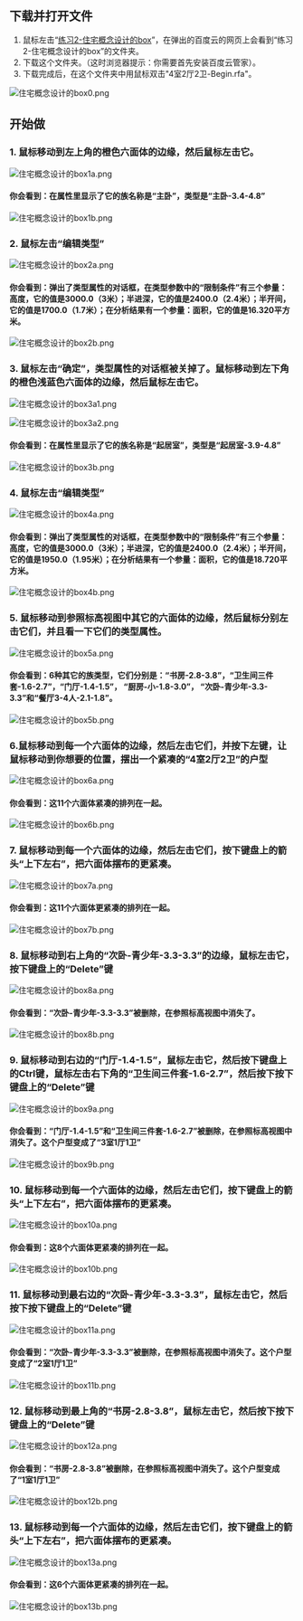 ## 下载并打开文件

1. 鼠标左击“[练习2-住宅概念设计的box](http://pan.baidu.com/s/1pKchJpp)”，在弹出的百度云的网页上会看到“练习2-住宅概念设计的box”的文件夹。
2. 下载这个文件夹。（这时浏览器提示：你需要首先安装百度云管家）。
3. 下载完成后，在这个文件夹中用鼠标双击"4室2厅2卫-Begin.rfa"。

![住宅概念设计的box0.png](/images/住宅概念设计的box/住宅概念设计的box0.png)

## 开始做

### 1. 鼠标移动到左上角的橙色六面体的边缘，然后鼠标左击它。

![住宅概念设计的box1a.png](/images/住宅概念设计的box/住宅概念设计的box1a.png)

#### 你会看到：在属性里显示了它的族名称是“主卧”，类型是“主卧-3.4-4.8”

![住宅概念设计的box1b.png](/images/住宅概念设计的box/住宅概念设计的box1b.png)

### 2. 鼠标左击“编辑类型”

![住宅概念设计的box2a.png](/images/住宅概念设计的box/住宅概念设计的box2a.png)

#### 你会看到：弹出了类型属性的对话框，在类型参数中的“限制条件”有三个参量：高度，它的值是3000.0（3米）；半进深，它的值是2400.0（2.4米）；半开间，它的值是1700.0（1.7米）；在分析结果有一个参量：面积，它的值是16.320平方米。

![住宅概念设计的box2b.png](/images/住宅概念设计的box/住宅概念设计的box2b.png)

### 3. 鼠标左击“确定”，类型属性的对话框被关掉了。鼠标移动到左下角的橙色浅蓝色六面体的边缘，然后鼠标左击它。

![住宅概念设计的box3a1.png](/images/住宅概念设计的box/住宅概念设计的box3a1.png)

![住宅概念设计的box3a2.png](/images/住宅概念设计的box/住宅概念设计的box3a2.png)

#### 你会看到：在属性里显示了它的族名称是“起居室”，类型是“起居室-3.9-4.8”

![住宅概念设计的box3b.png](/images/住宅概念设计的box/住宅概念设计的box3b.png)

### 4. 鼠标左击“编辑类型”

![住宅概念设计的box4a.png](/images/住宅概念设计的box/住宅概念设计的box4a.png)

#### 你会看到：弹出了类型属性的对话框，在类型参数中的“限制条件”有三个参量：高度，它的值是3000.0（3米）；半进深，它的值是2400.0（2.4米）；半开间，它的值是1950.0（1.95米）；在分析结果有一个参量：面积，它的值是18.720平方米。

![住宅概念设计的box4b.png](/images/住宅概念设计的box/住宅概念设计的box4b.png)

### 5. 鼠标移动到参照标高视图中其它的六面体的边缘，然后鼠标分别左击它们，并且看一下它们的类型属性。

![住宅概念设计的box5a.png](/images/住宅概念设计的box/住宅概念设计的box5a.png)

#### 你会看到：6种其它的族类型，它们分别是：“书房-2.8-3.8”，“卫生间三件套-1.6-2.7”，“门厅-1.4-1.5”， “厨房-小-1.8-3.0”， “次卧-青少年-3.3-3.3”和“餐厅3-4人-2.1-1.8”。

![住宅概念设计的box5b.png](/images/住宅概念设计的box/住宅概念设计的box5b.png)

### 6.鼠标移动到每一个六面体的边缘，然后左击它们，并按下左键，让鼠标移动到你想要的位置，摆出一个紧凑的“4室2厅2卫”的户型

![住宅概念设计的box6a.png](/images/住宅概念设计的box/住宅概念设计的box6a.png)

#### 你会看到：这11个六面体紧凑的排列在一起。

![住宅概念设计的box6b.png](/images/住宅概念设计的box/住宅概念设计的box6b.png)

### 7. 鼠标移动到每一个六面体的边缘，然后左击它们，按下键盘上的箭头“上下左右”，把六面体摆布的更紧凑。

![住宅概念设计的box7a.png](/images/住宅概念设计的box/住宅概念设计的box7a.png)
#### 你会看到：这11个六面体更紧凑的排列在一起。

![住宅概念设计的box7b.png](/images/住宅概念设计的box/住宅概念设计的box7b.png)

### 8. 鼠标移动到右上角的“次卧-青少年-3.3-3.3”的边缘，鼠标左击它，按下键盘上的“Delete”键

![住宅概念设计的box8a.png](/images/住宅概念设计的box/住宅概念设计的box8a.png)

#### 你会看到：“次卧-青少年-3.3-3.3”被删除，在参照标高视图中消失了。
![住宅概念设计的box8b.png](/images/住宅概念设计的box/住宅概念设计的box8b.png)

### 9. 鼠标移动到右边的“门厅-1.4-1.5”，鼠标左击它，然后按下键盘上的Ctrl键，鼠标左击右下角的“卫生间三件套-1.6-2.7”，然后按下按下键盘上的“Delete”键

![住宅概念设计的box9a.png](/images/住宅概念设计的box/住宅概念设计的box9a.png)

#### 你会看到：“门厅-1.4-1.5”和“卫生间三件套-1.6-2.7”被删除，在参照标高视图中消失了。这个户型变成了“3室1厅1卫”

![住宅概念设计的box9b.png](/images/住宅概念设计的box/住宅概念设计的box9b.png)

### 10. 鼠标移动到每一个六面体的边缘，然后左击它们，按下键盘上的箭头“上下左右”，把六面体摆布的更紧凑。

![住宅概念设计的box10a.png](/images/住宅概念设计的box/住宅概念设计的box10a.png)

#### 你会看到：这8个六面体更紧凑的排列在一起。

![住宅概念设计的box10b.png](/images/住宅概念设计的box/住宅概念设计的box10b.png)

### 11. 鼠标移动到最右边的“次卧-青少年-3.3-3.3”，鼠标左击它，然后按下按下键盘上的“Delete”键

![住宅概念设计的box11a.png](/images/住宅概念设计的box/住宅概念设计的box11a.png)

#### 你会看到：“次卧-青少年-3.3-3.3”被删除，在参照标高视图中消失了。这个户型变成了“2室1厅1卫”

![住宅概念设计的box11b.png](/images/住宅概念设计的box/住宅概念设计的box11b.png)

### 12. 鼠标移动到最上角的“书房-2.8-3.8”，鼠标左击它，然后按下按下键盘上的“Delete”键

![住宅概念设计的box12a.png](/images/住宅概念设计的box/住宅概念设计的box12a.png)

#### 你会看到：“书房-2.8-3.8”被删除，在参照标高视图中消失了。这个户型变成了“1室1厅1卫”

![住宅概念设计的box12b.png](/images/住宅概念设计的box/住宅概念设计的box12b.png)

### 13. 鼠标移动到每一个六面体的边缘，然后左击它们，按下键盘上的箭头“上下左右”，把六面体摆布的更紧凑。

![住宅概念设计的box13a.png](/images/住宅概念设计的box/住宅概念设计的box13a.png)

#### 你会看到：这6个六面体更紧凑的排列在一起。

![住宅概念设计的box13b.png](/images/住宅概念设计的box/住宅概念设计的box13b.png)
